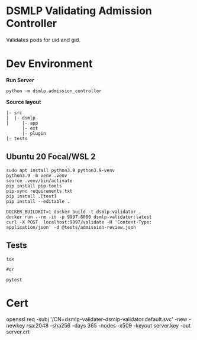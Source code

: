 # DSMLP Validating Admission Controller

Validates pods for uid and gid.

# Dev Environment

**Run Server**

```
python -m dsmlp.admission_controller
```

**Source layout**

```
|- src
|  |- dsmlp
|     |- app
      |- ext
      |- plugin
|- tests
```

## Ubuntu 20 Focal/WSL 2

```
sudo apt install python3.9 python3.9-venv
python3.9 -m venv .venv
source .venv/bin/activate
pip install pip-tools
pip-sync requirements.txt
pip install .[test]
pip install --editable .
```

```
DOCKER_BUILDKIT=1 docker build -t dsmlp-validator .
docker run --rm -it -p 9997:8080 dsmlp-validator:latest
curl -X POST  localhost:9997/validate -H 'Content-Type: application/json' -d @tests/admission-review.json
```
## Tests

```
tox

#or

pytest
```

# Cert

openssl req -subj '/CN=dsmlp-validater-dsmlp-validator.default.svc' -new -newkey rsa:2048 -sha256 -days 365 -nodes -x509 -keyout server.key -out server.crt
